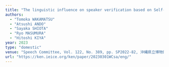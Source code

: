 ```yaml
---
title: "The linguistic influence on speaker verification based on Self-Supervised Learning"
authors:
  - "Tomoka WAKAMATSU"
  - "Atsushi ANDO"
  - "Sayaka SHIOTA"
  - "Ryo MASUMURA"
  - "Hitoshi KIYA"
year: 2023
type: "domestic"
venue: "Speech Committee, Vol. 122, No. 389, pp. SP2022-82, 沖縄県立博物館・美術館, 2023-03-01."
url: "https://ken.ieice.org/ken/paper/20230301WCsa/eng/"
---
```

